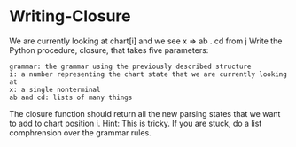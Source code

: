 # Writing-Closure

We are currently looking at chart[i] and we see x => ab . cd from j Write the Python procedure, closure, that takes five parameters:

    grammar: the grammar using the previously described structure
    i: a number representing the chart state that we are currently looking at
    x: a single nonterminal
    ab and cd: lists of many things

The closure function should return all the new parsing states that we want to add to chart position i. Hint: This is tricky. If you are stuck, do a list comphrension over the grammar rules.
